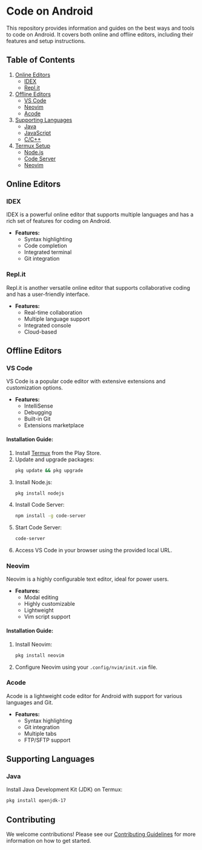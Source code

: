 # Code on Android

This repository provides information and guides on the best ways and tools to code on Android. It covers both online and offline editors, including their features and setup instructions.

## Table of Contents
1. [Online Editors](#online-editors)
    - [IDEX](#idex)
    - [Repl.it](#repl-it)
2. [Offline Editors](#offline-editors)
    - [VS Code](#vs-code)
    - [Neovim](#neovim)
    - [Acode](#acode)
3. [Supporting Languages](#supporting-languages)
    - [Java](#java)
    - [JavaScript](#javascript)
    - [C/C++](#cc)
4. [Termux Setup](#termux-setup)
    - [Node.js](#nodejs)
    - [Code Server](#code-server)
    - [Neovim](#neovim-termux)

## Online Editors

### IDEX
IDEX is a powerful online editor that supports multiple languages and has a rich set of features for coding on Android.

- **Features:**
  - Syntax highlighting
  - Code completion
  - Integrated terminal
  - Git integration

### Repl.it
Repl.it is another versatile online editor that supports collaborative coding and has a user-friendly interface.

- **Features:**
  - Real-time collaboration
  - Multiple language support
  - Integrated console
  - Cloud-based

## Offline Editors

### VS Code
VS Code is a popular code editor with extensive extensions and customization options.

- **Features:**
  - IntelliSense
  - Debugging
  - Built-in Git
  - Extensions marketplace

#### Installation Guide:
1. Install [Termux](https://play.google.com/store/apps/details?id=com.termux) from the Play Store.
2. Update and upgrade packages:
    ```sh
    pkg update && pkg upgrade
    ```
3. Install Node.js:
    ```sh
    pkg install nodejs
    ```
4. Install Code Server:
    ```sh
    npm install -g code-server
    ```
5. Start Code Server:
    ```sh
    code-server
    ```
6. Access VS Code in your browser using the provided local URL.

### Neovim
Neovim is a highly configurable text editor, ideal for power users.

- **Features:**
  - Modal editing
  - Highly customizable
  - Lightweight
  - Vim script support

#### Installation Guide:
1. Install Neovim:
    ```sh
    pkg install neovim
    ```
2. Configure Neovim using your `.config/nvim/init.vim` file.

### Acode
Acode is a lightweight code editor for Android with support for various languages and Git.

- **Features:**
  - Syntax highlighting
  - Git integration
  - Multiple tabs
  - FTP/SFTP support

## Supporting Languages

### Java
Install Java Development Kit (JDK) on Termux:
```sh
pkg install openjdk-17
```

## Contributing

We welcome contributions! Please see our [Contributing Guidelines](CONTRIBUTING.md) for more information on how to get started.
